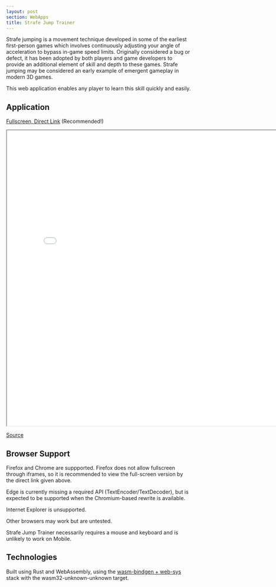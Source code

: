 ```yaml
---
layout: post
section: WebApps
title: Strafe Jump Trainer
---
```

Strafe jumping is a movement technique developed in some of the earliest first-person 
games which involves continuously adjusting your angle of acceleration to bypass in-game 
speed limits.  Originally considered a bug or defect, it has been adopted by both
players and game developers to provide an additional element of skill and depth to these
games.  Strafe jumping may be considered an early example of emergent gameplay in modern
3D games.

This web application enables any player to learn this skill quickly and easily.

<!--continue-->

## Application

[Fullscreen, Direct Link](/strafe-jump-trainer/) (Recommended!)

<iframe width="800" height="800" allow="fullscreen" src="/strafe-jump-trainer/">
</iframe>

[Source](https://github.com/zvxryb/strafe-jump-trainer)

## Browser Support

Firefox and Chrome are suppported.  Firefox does not allow fullscreen through iframes,
so it is recommended to view the full-screen version by the direct link given above.

Edge is currently missing a required API (TextEncoder/TextDecoder), but is expected to
be supported when the Chromium-based rewrite is available.

Internet Explorer is unsupported.

Other browsers may work but are untested.

Strafe Jump Trainer necessarily requires a mouse and keyboard and is unlikely to work on Mobile.

## Technologies

Built using Rust and WebAssembly, using the [wasm-bindgen + web-sys](https://github.com/rustwasm/wasm-bindgen) stack with the wasm32-unknown-unknown target.